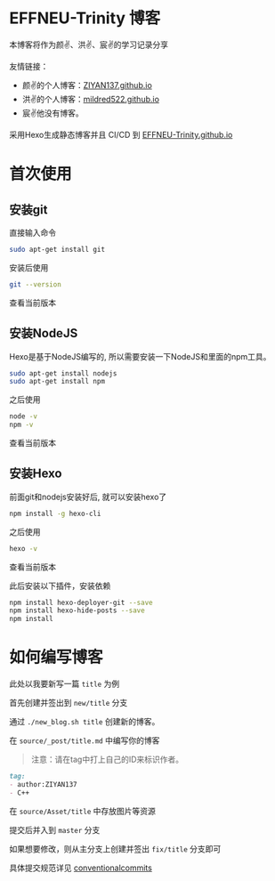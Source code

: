 # EFFNEU-Trinity 博客
本博客将作为颜✌、洪✌、宸✌的学习记录分享

友情链接：
- 颜✌的个人博客：[ZIYAN137.github.io](ZIYAN137.github.io)
- 洪✌的个人博客：[mildred522.github.io](mildred522.github.io)
- 宸✌他没有博客。

采用Hexo生成静态博客并且 CI/CD 到 [EFFNEU-Trinity.github.io](https://effneu-trinity.github.io/#/)

# 首次使用

## 安装git

直接输入命令
```bash
sudo apt-get install git
```
安装后使用
```bash
git --version
```
查看当前版本

## 安装NodeJS
Hexo是基于NodeJS编写的, 所以需要安装一下NodeJS和里面的npm工具。
```bash
sudo apt-get install nodejs
sudo apt-get install npm
```
之后使用
```bash
node -v
npm -v
```
查看当前版本

## 安装Hexo

前面git和nodejs安装好后, 就可以安装hexo了
```bash
npm install -g hexo-cli
```
之后使用
```bash
hexo -v
```
查看当前版本

此后安装以下插件，安装依赖
```bash
npm install hexo-deployer-git --save
npm install hexo-hide-posts --save
npm install
```
# 如何编写博客
此处以我要新写一篇 `title` 为例

首先创建并签出到 `new/title` 分支

通过 `./new_blog.sh title` 创建新的博客。

在 `source/_post/title.md` 中编写你的博客

> 注意：请在tag中打上自己的ID来标识作者。

```markdown
tag:
- author:ZIYAN137
- C++
```

在 `source/Asset/title` 中存放图片等资源

提交后并入到 `master` 分支

如果想要修改，则从主分支上创建并签出 `fix/title` 分支即可

具体提交规范详见 [conventionalcommits](https://www.conventionalcommits.org/en/v1.0.0/)
